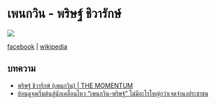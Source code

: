 # เพนกวิน - พริษฐ์ ชิวารักษ์ 

![](https://upload.wikimedia.org/wikipedia/commons/thumb/9/9c/%E0%B8%9E%E0%B8%A3%E0%B8%B4%E0%B8%A9%E0%B8%90%E0%B9%8C_%E0%B8%8A%E0%B8%B4%E0%B8%A7%E0%B8%B2%E0%B8%A3%E0%B8%B1%E0%B8%81%E0%B8%A9%E0%B9%8C_%E0%B9%80%E0%B8%9E%E0%B8%99%E0%B8%81%E0%B8%A7%E0%B8%B4%E0%B8%99_Parit_Chiwarak_Penguin.jpg/440px-%E0%B8%9E%E0%B8%A3%E0%B8%B4%E0%B8%A9%E0%B8%90%E0%B9%8C_%E0%B8%8A%E0%B8%B4%E0%B8%A7%E0%B8%B2%E0%B8%A3%E0%B8%B1%E0%B8%81%E0%B8%A9%E0%B9%8C_%E0%B9%80%E0%B8%9E%E0%B8%99%E0%B8%81%E0%B8%A7%E0%B8%B4%E0%B8%99_Parit_Chiwarak_Penguin.jpg)

[facebook](https://www.facebook.com/paritchiwarakofficial/) | [wikipedia](https://th.wikipedia.org/wiki/%E0%B8%9E%E0%B8%A3%E0%B8%B4%E0%B8%A9%E0%B8%90%E0%B9%8C_%E0%B8%8A%E0%B8%B4%E0%B8%A7%E0%B8%B2%E0%B8%A3%E0%B8%B1%E0%B8%81%E0%B8%A9%E0%B9%8C)

## บทความ

- [พริษฐ์ ชิวารักษ์ (เพนกวิน)  | THE MOMENTUM](https://themomentum.co/future-forward-parit-chiwarak/)
- [ย้อนดูจุดเริ่มต้นสู่นักเคลื่อนไหว “เพนกวิน-พริษฐ์” ไม่มีอะไรใหญ่กว่าเจตจำนงประชาชน](https://www.thairath.co.th/news/politic/1951390)